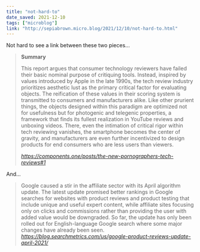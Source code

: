 ```yaml
---
title: "not-hard-to"
date_saved: 2021-12-10
tags: ["microblog"]
link: "http://sepiabrown.micro.blog/2021/12/10/not-hard-to.html"
---
```

Not hard to see a link between these two pieces...

<blockquote class="quoteback" darkmode="" data-title="The%20New%20Pornographers" data-author="" cite="https://components.one/posts/the-new-pornographers-tech-reviews#1">
<p><strong>Summary</strong></p>
<p>This report argues that consumer technology reviewers have failed their basic nominal purpose of critiquing tools. Instead, inspired by values introduced by Apple in the late 1990s, the tech review industry prioritizes aesthetic lust as the primary critical factor for evaluating objects. The reification of these values in their scoring system is transmitted to consumers and manufacturers alike. Like other prurient things, the objects designed within this paradigm are optimized not for usefulness but for photogenic and telegenic properties, a framework that finds its fullest realization in YouTube reviews and unboxing videos. There, even the intimation of critical rigor within tech reviewing vanishes, the smartphone becomes the center of gravity, and manufacturers are even further incentivized to design products for end consumers who are less users than viewers.</p>
<footer> <cite><a href="https://components.one/posts/the-new-pornographers-tech-reviews#1">https://components.one/posts/the-new-pornographers-tech-reviews#1</a></cite></footer>
</blockquote>
<script note="" src="https://cdn.jsdelivr.net/gh/Blogger-Peer-Review/quotebacks@1/quoteback.js"></script>

And...

<blockquote class="quoteback" darkmode="" data-title="What%20do%20you%20need%20to%20know%20about%20the%20Google%20Product%20Reviews%20Update%3F" data-author="" cite="https://blog.searchmetrics.com/us/google-product-reviews-update-april-2021/">
Google caused a stir in the affiliate sector with its April algorithm update. The latest update promised better rankings in Google searches for websites with product reviews and product testing that include unique and useful expert content, while affiliate sites focusing only on clicks and commissions rather than providing the user with added value would be downgraded. So far, the update has only been rolled out for English-language Google search where some major changes have already been seen.
<footer> <cite><a href="https://blog.searchmetrics.com/us/google-product-reviews-update-april-2021/">https://blog.searchmetrics.com/us/google-product-reviews-update-april-2021/</a></cite></footer>
</blockquote>
<script note="" src="https://cdn.jsdelivr.net/gh/Blogger-Peer-Review/quotebacks@1/quoteback.js"></script>
